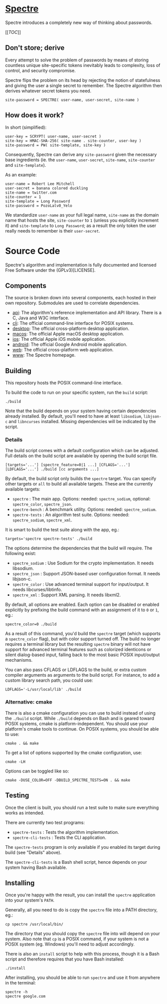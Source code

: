# [Spectre](https://spectre.app)

Spectre introduces a completely new way of thinking about passwords.

[[_TOC_]]


## Don't store; derive

Every attempt to solve the problem of passwords by means of storing countless unique site-specific tokens inevitably leads to complexity, loss of control, and security compromise.

Spectre flips the problem on its head by rejecting the notion of statefulness and giving the user a single secret to remember.  The Spectre algorithm then derives whatever secret tokens you need.

    site-password = SPECTRE( user-name, user-secret, site-name )


## How does it work?

In short (simplified):

    user-key = SCRYPT( user-name, user-secret )
    site-key = HMAC-SHA-256( site-name . site-counter, user-key )
    site-password = PW( site-template, site-key )

Consequently, Spectre can derive any `site-password` given the necessary base ingredients (ie. the `user-name`, `user-secret`, `site-name`, `site-counter` and `site-template`).

As an example:

    user-name = Robert Lee Mitchell
    user-secret = banana colored duckling
    site-name = twitter.com
    site-counter = 1
    site-template = Long Password
    site-password = PozoLalv0_Yelo

We standardize `user-name` as your full legal name, `site-name` as the domain name that hosts the site, `site-counter` to `1` (unless you explicitly increment it) and `site-template` to `Long Password`; as a result the only token the user really needs to remember is their `user-secret`.


# Source Code

Spectre's algorithm and implementation is fully documented and licensed Free Software under the (GPLv3)[LICENSE].


## Components

The source is broken down into several components, each hosted in their own repository. Submodules are used to correlate dependencies.

 - [api](https://gitlab.com/spectre.app/api): The algorithm's reference implementation and API library.  There is a C, Java and W3C interface.
 - [cli](https://gitlab.com/spectre.app/cli): The official command-line interface for POSIX systems.
 - [desktop](https://gitlab.com/spectre.app/desktop): The official cross-platform desktop application.
 - [macos](https://gitlab.com/spectre.app/macos): The official Apple macOS desktop application.
 - [ios](https://gitlab.com/spectre.app/ios): The official Apple iOS mobile application.
 - [android](https://gitlab.com/spectre.app/android): The official Google Android mobile application.
 - [web](https://gitlab.com/spectre.app/web): The official cross-platform web application.
 - [www](https://gitlab.com/spectre.app/www): The Spectre homepage.


## Building

This repository hosts the POSIX command-line interface.

To build the code to run on your specific system, run the `build` script:

    ./build

Note that the build depends on your system having certain dependencies already installed.
By default, you'll need to have at least `libsodium`, `libjson-c` and `libncurses` installed.
Missing dependencies will be indicated by the script.

### Details

The build script comes with a default configuration which can be adjusted.  Full details on the build script are available by opening the build script file.

    [targets='...'] [spectre_feature=0|1 ...] [CFLAGS='...'] [LDFLAGS='...'] ./build [cc arguments ...]

By default, the build script only builds the `spectre` target.  You can specify other targets or `all` to build all available targets.  These are the currently available targets:

 - `spectre`        : The main app.  Options: needed: `spectre_sodium`, optional: `spectre_color`, `spectre_json`.
 - `spectre-bench`  : A benchmark utility.  Options: needed: `spectre_sodium`.
 - `spectre-tests`  : An algorithm test suite.  Options: needed: `spectre_sodium`, `spectre_xml`.

It is smart to build the test suite along with the app, eg.:

    targets='spectre spectre-tests' ./build

The options determine the dependencies that the build will require.  The following exist:

 - `spectre_sodium` : Use Sodium for the crypto implementation.  It needs libsodium.
 - `spectre_json`   : Support JSON-based user configuration format.  It needs libjson-c.
 - `spectre_color`  : Use advanced terminal support for input/output.  It needs libcurses/libtinfo.
 - `spectre_xml`    : Support XML parsing.  It needs libxml2.

By default, all options are enabled.  Each option can be disabled or enabled explicitly by prefixing the build command with an assignment of it to `0` or `1`, eg.:

    spectre_color=0 ./build

As a result of this command, you'd build the `spectre` target (which supports a `spectre_color` flag), but with color support turned off.  The build no longer requires a terminal library but the resulting `spectre` binary will not have support for advanced terminal features such as colorized identicons or silent dialog-based input, falling back to the most basic POSIX input/output mechanisms.

You can also pass CFLAGS or LDFLAGS to the build, or extra custom compiler arguments as arguments to the build script.
For instance, to add a custom library search path, you could use:

    LDFLAGS='-L/usr/local/lib' ./build


### Alternative: cmake

There is also a cmake configuration you can use to build instead of using the `./build` script.  While `./build` depends on Bash and is geared toward POSIX systems, cmake is platform-independent.  You should use your platform's cmake tools to continue.  On POSIX systems, you should be able to use:

    cmake . && make

To get a list of options supported by the cmake configuration, use:

    cmake -LH

Options can be toggled like so:

    cmake -DUSE_COLOR=OFF -DBUILD_SPECTRE_TESTS=ON . && make

## Testing

Once the client is built, you should run a test suite to make sure everything works as intended.

There are currently two test programs:

 - `spectre-tests`     : Tests the algorithm implementation.
 - `spectre-cli-tests` : Tests the CLI application.

The `spectre-tests` program is only available if you enabled its target during build (see "Details" above).

The `spectre-cli-tests` is a Bash shell script, hence depends on your system having Bash available.


## Installing

Once you're happy with the result, you can install the `spectre` application into your system's `PATH`.

Generally, all you need to do is copy the `spectre` file into a PATH directory, eg.:

    cp spectre /usr/local/bin/

The directory that you should copy the `spectre` file into will depend on your system.  Also note that `cp` is a POSIX command, if your system is not a POSIX system (eg. Windows) you'll need to adjust accordingly.

There is also an `install` script to help with this process, though it is a Bash script and therefore requires that you have Bash installed:

    ./install

After installing, you should be able to run `spectre` and use it from anywhere in the terminal:

    spectre -h
    spectre google.com

